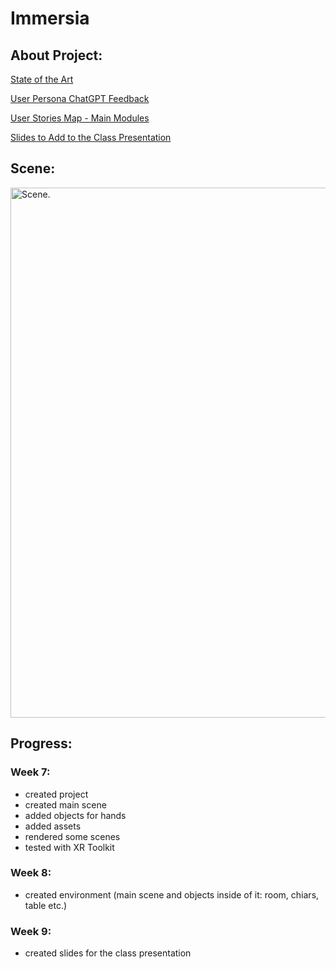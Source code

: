 # Immersia



## About Project:

[State of the Art](https://docs.google.com/document/d/1daYQmPUp5W7khI-kakNENqhc2H4rZMTPTxR3YGPxhss/edit?usp=sharing)

[User Persona ChatGPT Feedback](https://docs.google.com/document/d/1fhRnIJHf9FO5uvG-ordYrJrF0luTD6smcIGwHDwj9Hc/edit?usp=sharing)

[User Stories Map - Main Modules](https://docs.google.com/document/d/1VtEjhzR0Gf__YJypLNjKaamxa0sCNMJu8q6k-LLLhf4/edit?usp=sharing)

[Slides to Add to the Class Presentation](https://docs.google.com/presentation/d/1Fc-TBXx2yLTF_fqQ08O_MnVnXk0FpXKpPR4WWopdMoU/edit?usp=sharing)


## Scene:

<img width = "848" alt = "Scene." src = "https://github.com/user-attachments/assets/dbd402a1-ffb7-464f-9e57-6705a2eb96b7">


## Progress:

### Week 7:

- created project
- created main scene
- added objects for hands
- added assets
- rendered some scenes
- tested with XR Toolkit


### Week 8:

- created environment (main scene and objects inside of it: room, chiars, table etc.)


### Week 9:

- created slides for the class presentation
